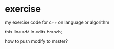 # exercise
my exercise code for c++ on language or algorithm

this line add in edits branch;

how to push modify to master?
